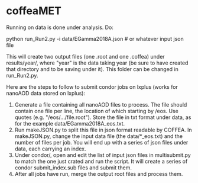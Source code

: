 # coffeaMET

Running on data is done under analysis. Do:

python run_Run2.py -i data/EGamma2018A.json # or whatever input json file

This will create two output files (one .root and one .coffea) under results/year/, where "year" is the data taking year (be sure to have created that directory and to be saving under it). This folder can be changed in run_Run2.py.

Here are the steps to follow to submit condor jobs on lxplus (works for nanoAOD data stored on lxplus):

1. Generate a file containing all nanoAOD files to process. The file should contain one file per line, the location of which starting by /eos. Use quotes (e.g. "/eos/.../file.root"). Store the file in txt format under data, as for the example data/EGamma2018A_eos.txt.
2. Run makeJSON.py to split this file in json format readable by COFFEA. In makeJSON.py, change the input data file (the data/*_eos.txt) and the number of files per job. You will end up with a series of json files under data, each carrying an index.
3. Under condor/, open and edit the list of input json files in multisubmit.py to match the one just crated and run the script. It will create a series of condor submit_index.sub files and submit them.
4. After all jobs have run, merge the output root files and process them.
